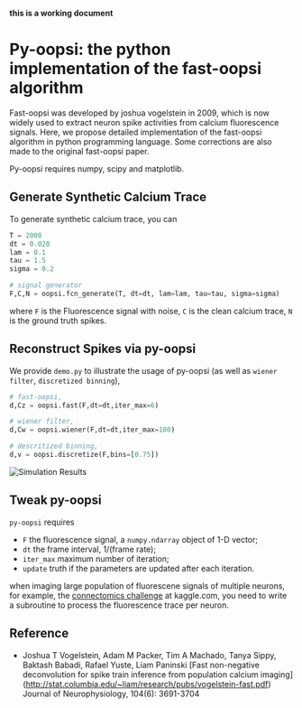 **this is a working document**

# Py-oopsi: the python implementation of the fast-oopsi algorithm #

Fast-oopsi was developed by joshua vogelstein in 2009, which is now widely used to extract neuron spike activities from calcium fluorescence signals. Here, we propose detailed implementation of the fast-oopsi algorithm in python programming language. Some corrections are also made to the original fast-oopsi paper.

Py-oopsi requires numpy, scipy and matplotlib.

## Generate Synthetic Calcium Trace ##

To generate synthetic calcium trace, you can

```python
T = 2000
dt = 0.020
lam = 0.1
tau = 1.5
sigma = 0.2

# signal generator
F,C,N = oopsi.fcn_generate(T, dt=dt, lam=lam, tau=tau, sigma=sigma)
```

where `F` is the Fluorescence signal with noise, `C` is the clean calcium trace, `N` is the ground truth spikes.

## Reconstruct Spikes via py-oopsi ##

We provide `demo.py` to illustrate the usage of py-oopsi (as well as `wiener filter`, `discretized binning`),

```python
# fast-oopsi,
d,Cz = oopsi.fast(F,dt=dt,iter_max=6)

# wiener filter,
d,Cw = oopsi.wiener(F,dt=dt,iter_max=100)

# descritized binning,
d,v = oopsi.discretize(F,bins=[0.75])
```

![Simulation Results](http://liubenyuan.github.io/pics/pyoopsi-demo.png)

## Tweak py-oopsi ##

`py-oopsi` requires

* `F` the fluorescence signal, a `numpy.ndarray` object of 1-D vector;
* `dt` the frame interval, 1/(frame rate);
* `iter_max` maximum number of iteration;
* `update` truth if the parameters are updated after each iteration.

when imaging large population of fluorescene signals of multiple neurons, for example, the [connectomics challenge](http://www.kaggle.com/c/connectomics) at kaggle.com, you need to write a subroutine to process the fluorescence trace per neuron.

## Reference ##

* Joshua T Vogelstein, Adam M Packer, Tim A Machado, Tanya Sippy, Baktash Babadi, Rafael Yuste, Liam Paninski
  [Fast non-negative deconvolution for spike train inference from population calcium imaging]
  (http://stat.columbia.edu/~liam/research/pubs/vogelstein-fast.pdf) Journal of Neurophysiology, 104(6): 3691-3704

